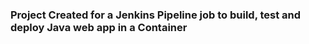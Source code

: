 ### Project Created for a Jenkins Pipeline job to build, test and deploy Java web app in a Container
